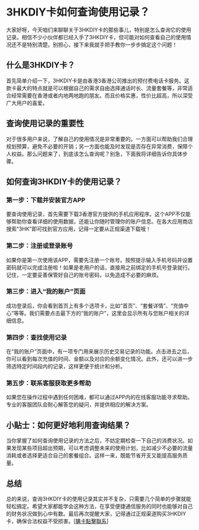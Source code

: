 # 3HKDIY卡如何查询使用记录？

大家好呀，今天咱们来聊聊关于3HKDIY卡的那些事儿，特别是怎么查询它的使用记录。相信不少小伙伴都已经入手了3HKDIY卡，但可能对如何查看自己的使用情况还不是特别清楚。别担心，接下来我就手把手教你一步步搞定这个问题！

## 什么是3HKDIY卡？

首先简单介绍一下，3HKDIY卡是由香港3香港公司推出的预付费电话卡服务。这款卡最大的特点就是可以根据自己的需求自由选择通话时长、流量套餐等，非常适合经常需要在香港或者内地两地跑的朋友。而且价格实惠，性价比超高，所以深受广大用户的喜爱。

## 查询使用记录的重要性

对于很多用户来说，了解自己的使用情况是非常重要的。一方面可以帮助我们合理规划预算，避免不必要的开销；另一方面也能及时发现是否存在异常消费，保障个人权益。那么问题来了，到底该怎么查询呢？别急，下面我将详细告诉你具体步骤。

## 如何查询3HKDIY卡的使用记录？

### 第一步：下载并安装官方APP
要查询使用记录，首先需要下载3香港官方提供的手机应用程序。这个APP不仅能够帮助你查看详细的使用数据，还能让你随时管理你的账户信息。在各大应用商店搜索“3HK”即可找到官方应用，记得一定要从正规渠道下载哦！

### 第二步：注册或登录账号
如果你是第一次使用该APP，需要先注册一个账号。按照提示输入手机号码并设置密码就可以完成注册啦！如果是老用户的话，直接用之前绑定的手机号登录就行。记住，一定要妥善保管好自己的账号密码，以免造成不必要的麻烦。

### 第三步：进入“我的账户”页面
成功登录后，你会看到首页上有多个选项卡，比如“首页”、“套餐详情”、“充值中心”等等。我们需要点击最下方的“我的账户”，这里会显示所有与您账户相关的详细信息。

### 第四步：查找使用记录
在“我的账户”页面中，有一项专门用来展示历史交易记录的功能。点击进去之后，你可以看到每次充值的时间、金额以及对应的余额变化情况。此外，还可以进一步筛选特定时间段内的记录，这样更便于统计和分析。

### 第五步：联系客服获取更多帮助
如果您在操作过程中遇到任何困难，都可以通过APP内的在线客服功能寻求帮助。专业的客服团队会耐心解答您的疑问，并提供相应的解决方案。

## 小贴士：如何更好地利用查询结果？
当你掌握了如何查询使用记录的方法之后，不妨定期检查一下自己的消费状况。如果发现某些项目超出预期，可以考虑调整未来的使用计划，比如减少不必要的流量消耗或者选择更适合自己的套餐组合。这样一来，既能节省开支又能提高服务质量。

## 总结
总的来说，查询3HKDIY卡的使用记录其实并不复杂，只需要几个简单的步骤就能轻松搞定。希望大家都能学会这种方法，在享受便捷通信服务的同时也能够对自己的财务状况做到心中有数。最后再次提醒大家，记得通过正规渠道购买3HKDIY卡，确保合法权益不受损害。[[購卡點擊聯系](https://t.me/s/esim1088)]